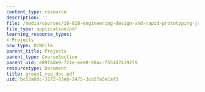 ```yaml
---
content_type: resource
description: ''
file: /media/courses/16-810-engineering-design-and-rapid-prototyping-january-iap-2005/bc53a8dc317283eb24753cd27a5e1af3_group1_req_doc.pdf
file_type: application/pdf
learning_resource_types:
- Projects
ocw_type: OCWFile
parent_title: Projects
parent_type: CourseSection
parent_uid: e89fade9-721e-eee0-98ac-f554d7439279
resourcetype: Document
title: group1_req_doc.pdf
uid: bc53a8dc-3172-83eb-2475-3cd27a5e1af3
---
```


